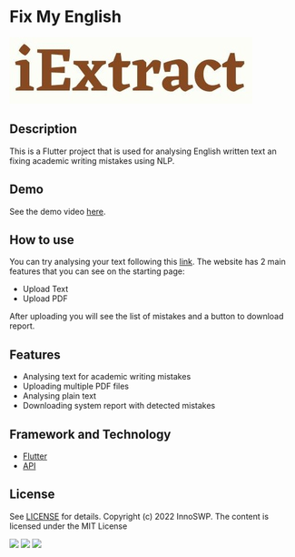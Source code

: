 # Fix My English

![a](assets/logo2.jpg)

## Description
This is a Flutter project that is used for analysing English written text an fixing academic writing mistakes using NLP.
## Demo

See the demo video <a href="https://drive.google.com/file/d/1ynozL0H-8P6Rbic_fURK2fwHcbyMxXeI/view?usp=sharing">here</a>.
## How to use
You can try analysing your text following this <a href="https://fix-my-english-556de.web.app/">link</a>.
The website has 2 main features that you can see on the starting page:
  - Upload Text
  - Upload PDF

After uploading you will see the list of mistakes and a button to download report.
## Features
  - Analysing text for academic writing mistakes
  - Uploading multiple PDF files
  - Analysing plain text
  - Downloading system report with detected mistakes

## Framework and Technology
  - <a href="https://flutter.dev">Flutter</a>
  - <a href="https://aqueous-anchorage-93443.herokuapp.com/docs">API</a>
## License
See <a href="https://github.com/InnoSWP/FixMyEnglish_BS21-04/blob/master/LICENSE">LICENSE</a> for details. Copyright (c) 2022 InnoSWP.
The content is licensed under the MIT License

![](https://img.shields.io/badge/firebase-ffca28?style=for-the-badge&logo=firebase&logoColor=black)
![](https://img.shields.io/badge/Dart-0175C2?style=for-the-badge&logo=dart&logoColor=white)
![](https://img.shields.io/badge/Flutter-02569B?style=for-the-badge&logo=flutter&logoColor=white)
